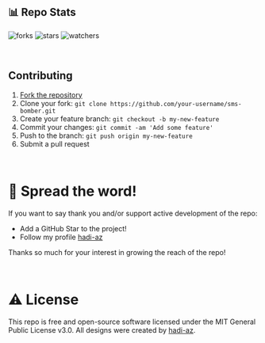 ## 📊 Repo Stats

<p align="left">
    <img src="https://img.shields.io/github/forks/hadiazt/sms-bomber.svg" alt="forks">
    <img src="https://img.shields.io/github/stars/hadiazt/sms-bomber.svg" alt="stars">
    <img src="https://img.shields.io/github/watchers/hadiazt/sms-bomber.svg" alt="watchers">
</p>

<br/>

##  Contributing

1. [Fork the repository](https://github.com/hadiazt/sms-bomber/fork)
2. Clone your fork: `git clone https://github.com/your-username/sms-bomber.git`
3. Create your feature branch: `git checkout -b my-new-feature`
4. Commit your changes: `git commit -am 'Add some feature'`
5. Push to the branch: `git push origin my-new-feature`
6. Submit a pull request

<br/>

# 🌟 Spread the word!

If you want to say thank you and/or support active development of the repo:

- Add a GitHub Star to the project!
- Follow my profile [hadi-az](https://github.com/hadiazt)

Thanks so much for your interest in growing the reach of the repo!

<br/>

# ⚠️ License

This repo is free and open-source software licensed under the MIT General Public License v3.0. All designs were created by [hadi-az](https://github.com/hadiazt).

